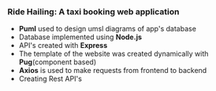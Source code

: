 ### Ride Hailing: A taxi booking web application

- **Puml** used to design umsl diagrams of app's database
- Database implemented using **Node.js**
- API's created with **Express** 
- The template of the website was created dynamically with **Pug**(component based)
- **Axios** is used to make requests from frontend to backend
- Creating Rest API's
